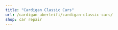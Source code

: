 ```yaml
---
title: "Cardigan Classic Cars"
url: /cardigan-aberteifi/cardigan-classic-cars/
shop: car repair
---
```

